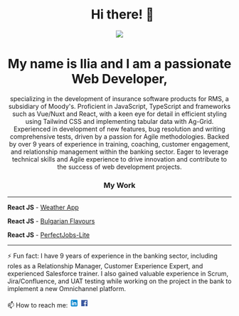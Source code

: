 <h1 align="center">&nbsp; Hi there!&nbsp;👋 </h1>

<p align="center"><img src="https://media.giphy.com/media/v1.Y2lkPTc5MGI3NjExaW1tdGFnYmwwcmV4bWc4NmhiYWluc2ZhaW5va2o4bWVjZnVramVrMiZlcD12MV9pbnRlcm5hbF9naWZfYnlfaWQmY3Q9Zw/3o7budMRwZvNGJ3pyE/giphy.gif" /></p>
<h1 align="center">My name is Ilia and I am a passionate Web Developer,</h1>
<p align="center">specializing in the development of insurance software products for RMS, a subsidiary of Moody's. Proficient in JavaScript, TypeScript and frameworks such as Vue/Nuxt and React, with a keen eye for detail in efficient styling using Tailwind CSS and implementing tabular data with Ag-Grid. Experienced in development of new features, bug resolution and writing comprehensive tests, driven by a passion for Agile methodologies. Backed by over 9 years of experience in training, coaching, customer engagement, and relationship management within the banking sector. Eager to leverage technical skills and Agile experience to drive innovation and contribute to the success of web development projects.</p>

<h3 align="center">My Work</h3>

<hr>

**React JS** - <a name="weather-app" href="https://66b509874d3694571a45c242--capable-frangollo-fbc02a.netlify.app/">Weather App</a>

**React JS** - <a name="bulgarian-flavours" href="https://66b509874d3694571a45c242--capable-frangollo-fbc02a.netlify.app/">Bulgarian Flavours</a>

**React JS** - <a name="perfectjobs-lite" href="https://perfectjobs-lite.netlify.app/">PerfectJobs-Lite</a>

<hr>

⚡ Fun fact: I have 9 years of experience in the banking sector, including roles as a Relationship Manager, Customer Experience Expert, and experienced Salesforce trainer. I also gained valuable experience in Scrum, Jira/Confluence, and UAT testing while working on the project in the bank to implement a new Omnichannel platform.

📫 How to reach me: [![LinkedIn logo](./l.png)](https://www.linkedin.com/in/ilia-vatafov-517ba3163/) [![Facebook logo](./f.png)](https://www.facebook.com/iliya.vatafov)
